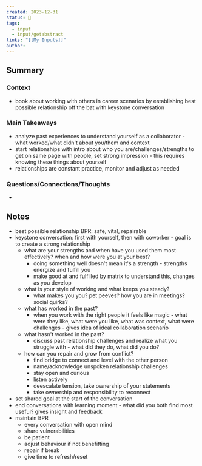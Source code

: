 ```yaml
---
created: 2023-12-31
status: 🔴
tags:
  - input
  - input/getabstract
links: "[[My Inputs]]"
author:
---
```

## Summary
### Context
- book about working with others in career scenarios by establishing best possible relationship off the bat with keystone conversation
### Main Takeaways
- analyze past experiences to understand yourself as a collaborator - what worked/what didn't about you/them and context
- start relationships with intro about who you are/challenges/strengths to get on same page with people, set strong impression - this requires knowing these things about yourself
- relationships are constant practice, monitor and adjust as needed
### Questions/Connections/Thoughts
- 
## Notes
- best possible relationship BPR: safe, vital, repairable
- keystone conversation: first with yourself, then with coworker - goal is to create a strong relationship
	- what are your strengths and when have you used them most effectively? when and how were you at your best?
		- doing something well doesn't mean it's a strength - strengths energize and fulfill you
		- make good at and fulfilled by matrix to understand this, changes as you develop
	- what is your style of working and what keeps you steady?
		- what makes you you? pet peeves? how you are in meetings? social quirks?
	- what has worked in the past?
		- when you work with the right people it feels like magic - what were they like, what were you like, what was context, what were challenges - gives idea of ideal collaboration scenario
	- what hasn't worked in the past?
		- discuss past relationship challenges and realize what you struggle with - what did they do, what did you do?
	- how can you repair and grow from conflict?
		- find bridge to connect and level with the other person
		- name/acknowledge unspoken relationship challenges
		- stay open and curious
		- listen actively
		- deescalate tension, take ownership of your statements
		- take ownership and responsibility to reconnect
- set shared goal at the start of the conversation
- end conversations with learning moment - what did you both find most useful? gives insight and feedback
- maintain BPR
	- every conversation with open mind
	- share vulnerabilities
	- be patient
	- adjust behaviour if not benefitting
	- repair if break
	- give time to refresh/reset
